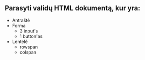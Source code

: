 ## Parasyti validų HTML dokumentą, kur yra:

* Antraštė
* Forma
  * 3 input's
  * 1 button'as
* Lentelė
  * rowspan
  * colspan